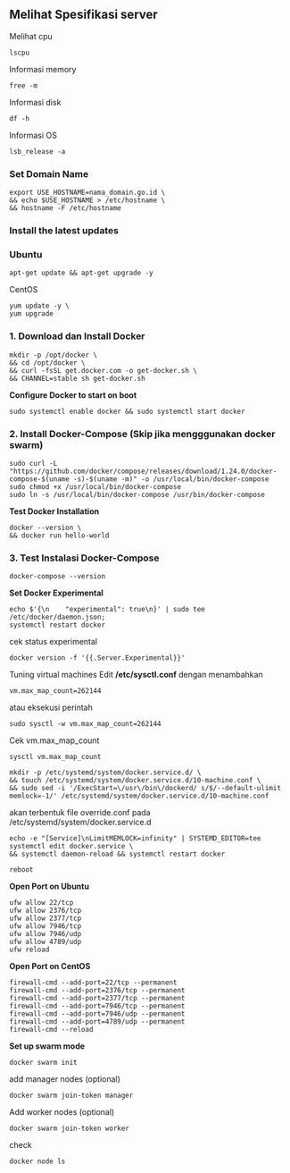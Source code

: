 ## Melihat Spesifikasi server

Melihat cpu
```
lscpu
```

Informasi memory

```
free -m
```
Informasi disk
```
df -h
```
Informasi OS
```
lsb_release -a
```
### Set Domain Name
```
export USE_HOSTNAME=nama_domain.go.id \
&& echo $USE_HOSTNAME > /etc/hostname \
&& hostname -F /etc/hostname
```
### Install the latest updates

### Ubuntu
```
apt-get update && apt-get upgrade -y
```
CentOS
```
yum update -y \
yum upgrade
```
### 1. Download dan Install Docker  
```
mkdir -p /opt/docker \
&& cd /opt/docker \
&& curl -fsSL get.docker.com -o get-docker.sh \
&& CHANNEL=stable sh get-docker.sh
```
**Configure Docker to start on boot**
```
sudo systemctl enable docker && sudo systemctl start docker
```

### 2. Install Docker-Compose (Skip jika mengggunakan docker swarm)

```
sudo curl -L "https://github.com/docker/compose/releases/download/1.24.0/docker-compose-$(uname -s)-$(uname -m)" -o /usr/local/bin/docker-compose
sudo chmod +x /usr/local/bin/docker-compose
sudo ln -s /usr/local/bin/docker-compose /usr/bin/docker-compose
```

**Test Docker Installation**
```
docker --version \
&& docker run hello-world
```

### 3. Test Instalasi Docker-Compose
```
docker-compose --version
```
**Set Docker Experimental**

```
echo $'{\n    "experimental": true\n}' | sudo tee /etc/docker/daemon.json;
systemctl restart docker
```
cek status experimental
```
docker version -f '{{.Server.Experimental}}'
```
Tuning virtual machines
Edit **/etc/sysctl.conf** dengan menambahkan  
```
vm.max_map_count=262144
```
atau eksekusi perintah

```
sudo sysctl -w vm.max_map_count=262144
```

Cek vm.max_map_count
```
sysctl vm.max_map_count
```
```
mkdir -p /etc/systemd/system/docker.service.d/ \
&& touch /etc/systemd/system/docker.service.d/10-machine.conf \
&& sudo sed -i '/ExecStart=\/usr\/bin\/dockerd/ s/$/--default-ulimit memlock=-1/' /etc/systemd/system/docker.service.d/10-machine.conf
```
akan terbentuk file override.conf pada /etc/systemd/system/docker.service.d
```
echo -e "[Service]\nLimitMEMLOCK=infinity" | SYSTEMD_EDITOR=tee systemctl edit docker.service \
&& systemctl daemon-reload && systemctl restart docker
```
```
reboot
```
**Open Port on Ubuntu**
```
ufw allow 22/tcp
ufw allow 2376/tcp
ufw allow 2377/tcp
ufw allow 7946/tcp
ufw allow 7946/udp
ufw allow 4789/udp
ufw reload
```
**Open Port on CentOS**
```
firewall-cmd --add-port=22/tcp --permanent
firewall-cmd --add-port=2376/tcp --permanent
firewall-cmd --add-port=2377/tcp --permanent
firewall-cmd --add-port=7946/tcp --permanent
firewall-cmd --add-port=7946/udp --permanent
firewall-cmd --add-port=4789/udp --permanent
firewall-cmd --reload
```

**Set up swarm mode**
```
docker swarm init
```
add manager nodes (optional)
```
docker swarm join-token manager
```
Add worker nodes (optional)
```
docker swarm join-token worker
```
check
```
docker node ls
```
